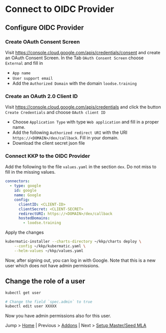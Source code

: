 # Connect to OIDC Provider

## Configure OIDC Provider

### Create OAuth Consent Screen

Visit https://console.cloud.google.com/apis/credentials/consent and create an OAuth Consent Screen. In the Tab `OAuth Consent Screen` choose `External` and fill in 
* `App name`
* `User support email`
* Add the `Authorized Domain` with the domain `loodse.training`

### Create an OAuth 2.0 Client ID

Visit https://console.cloud.google.com/apis/credentials and click the button `Create Credentials` and choose `OAuth client ID`
* Choose `Application Type` with type `Web application` and fill in a proper name.
* Add the following `Authorized redirect URI` with the URI `https://<DOMAIN>/dex/callback`. Fill in your domain.
* Download the client secret json file

### Connect KKP to the OIDC Provider

Add the following to the file `values.yaml` in the section `dex`. Do not miss to fill in the missing values.
```yaml
connectors:
  - type: google
    id: google
    name: Google
    config:
      clientID: <CLIENT-ID>
      clientSecret: <CLIENT-SECRET>
      redirectURI: https://<DOMAIN>/dex/callback
      hostedDomains:
        - loodse.training
```

Apply the changes
```bash
kubermatic-installer --charts-directory ~/kkp/charts deploy \
    --config ~/kkp/kubermatic.yaml \
    --helm-values ~/kkp/values.yaml
```

Now, after signing out, you can log in with Google. Note that this is a new user which does not have admin permissions.

## Change the role of a user

```bash
kubectl get user

# Change the field `spec.admin` to true
kubectl edit user XXXXX
```

Now you have admin permissions also for this user.

Jump > [Home](../README.md) | Previous > [Addons](../08_addons/README.md) | Next > [Setup Master/Seed MLA](../10_master_seed_clusters_mla/README.md)
